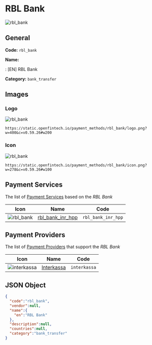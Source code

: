 
# RBL Bank 
![rbl_bank](https://static.openfintech.io/payment_methods/rbl_bank/logo.png?w=400&c=v0.59.26#w200)  

## General 
**Code:** `rbl_bank` 
 
**Name:** 
 
:	[EN] RBL Bank 
 
**Category:** `bank_transfer` 
 

## Images 

### Logo 
![rbl_bank](https://static.openfintech.io/payment_methods/rbl_bank/logo.png?w=400&c=v0.59.26#w200)  

```
https://static.openfintech.io/payment_methods/rbl_bank/logo.png?w=400&c=v0.59.26#w200
```  

### Icon 
![rbl_bank](https://static.openfintech.io/payment_methods/rbl_bank/icon.png?w=278&c=v0.59.26#w100)  

```
https://static.openfintech.io/payment_methods/rbl_bank/icon.png?w=278&c=v0.59.26#w100
```  

## Payment Services 
 
The list of [Payment Services](/payment-services/) based on the _RBL Bank_ 

|Icon|Name|Code| 
|:---:|:---:|:---:| 
|![rbl_bank](https://static.openfintech.io/payment_methods/rbl_bank/icon.png?w=278&c=v0.59.26#w100) |[rbl_bank_inr_hpp](/payment-services/rbl_bank_inr_hpp/)|`rbl_bank_inr_hpp`| 
 

## Payment Providers 
 
The list of [Payment Providers](/payment-providers/) that support the _RBL Bank_ 

|Icon|Name|Code| 
|:---:|:---:|:---:| 
|![interkassa](https://static.openfintech.io/payment_providers/interkassa/icon.svg?w=278&c=v0.59.26#w100) |[Interkassa](/payment-providers/interkassa/)|`interkassa`| 
 

## JSON Object 

```json
{
  "code":"rbl_bank",
  "vendor":null,
  "name":{
    "en":"RBL Bank"
  },
  "description":null,
  "countries":null,
  "category":"bank_transfer"
}
```  
